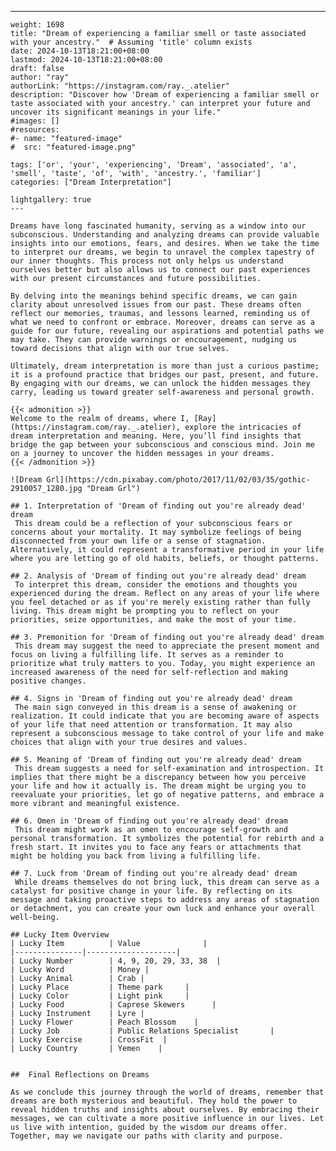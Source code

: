 ---
    weight: 1698
    title: "Dream of experiencing a familiar smell or taste associated with your ancestry."  # Assuming 'title' column exists
    date: 2024-10-13T18:21:00+08:00
    lastmod: 2024-10-13T18:21:00+08:00
    draft: false
    author: "ray"
    authorLink: "https://instagram.com/ray._.atelier"
    description: "Discover how 'Dream of experiencing a familiar smell or taste associated with your ancestry.' can interpret your future and uncover its significant meanings in your life."
    #images: []
    #resources:
    #- name: "featured-image"
    #  src: "featured-image.png"
    
    tags: ['or', 'your', 'experiencing', 'Dream', 'associated', 'a', 'smell', 'taste', 'of', 'with', 'ancestry.', 'familiar']
    categories: ["Dream Interpretation"]
    
    lightgallery: true
    ---
    
    Dreams have long fascinated humanity, serving as a window into our subconscious. Understanding and analyzing dreams can provide valuable insights into our emotions, fears, and desires. When we take the time to interpret our dreams, we begin to unravel the complex tapestry of our inner thoughts. This process not only helps us understand ourselves better but also allows us to connect our past experiences with our present circumstances and future possibilities.
    
    By delving into the meanings behind specific dreams, we can gain clarity about unresolved issues from our past. These dreams often reflect our memories, traumas, and lessons learned, reminding us of what we need to confront or embrace. Moreover, dreams can serve as a guide for our future, revealing our aspirations and potential paths we may take. They can provide warnings or encouragement, nudging us toward decisions that align with our true selves.
    
    Ultimately, dream interpretation is more than just a curious pastime; it is a profound practice that bridges our past, present, and future. By engaging with our dreams, we can unlock the hidden messages they carry, leading us toward greater self-awareness and personal growth.
    
    {{< admonition >}}
    Welcome to the realm of dreams, where I, [Ray](https://instagram.com/ray._.atelier), explore the intricacies of dream interpretation and meaning. Here, you’ll find insights that bridge the gap between your subconscious and conscious mind. Join me on a journey to uncover the hidden messages in your dreams.
    {{< /admonition >}}
    
    ![Dream Grl](https://cdn.pixabay.com/photo/2017/11/02/03/35/gothic-2910057_1280.jpg "Dream Grl")
    
    ## 1. Interpretation of 'Dream of finding out you're already dead' dream
     This dream could be a reflection of your subconscious fears or concerns about your mortality. It may symbolize feelings of being disconnected from your own life or a sense of stagnation. Alternatively, it could represent a transformative period in your life where you are letting go of old habits, beliefs, or thought patterns.
    
    ## 2. Analysis of 'Dream of finding out you're already dead' dream
     To interpret this dream, consider the emotions and thoughts you experienced during the dream. Reflect on any areas of your life where you feel detached or as if you're merely existing rather than fully living. This dream might be prompting you to reflect on your priorities, seize opportunities, and make the most of your time.
    
    ## 3. Premonition for 'Dream of finding out you're already dead' dream
     This dream may suggest the need to appreciate the present moment and focus on living a fulfilling life. It serves as a reminder to prioritize what truly matters to you. Today, you might experience an increased awareness of the need for self-reflection and making positive changes.
    
    ## 4. Signs in 'Dream of finding out you're already dead' dream
     The main sign conveyed in this dream is a sense of awakening or realization. It could indicate that you are becoming aware of aspects of your life that need attention or transformation. It may also represent a subconscious message to take control of your life and make choices that align with your true desires and values.
    
    ## 5. Meaning of 'Dream of finding out you're already dead' dream
     This dream suggests a need for self-examination and introspection. It implies that there might be a discrepancy between how you perceive your life and how it actually is. The dream might be urging you to reevaluate your priorities, let go of negative patterns, and embrace a more vibrant and meaningful existence.
    
    ## 6. Omen in 'Dream of finding out you're already dead' dream
     This dream might work as an omen to encourage self-growth and personal transformation. It symbolizes the potential for rebirth and a fresh start. It invites you to face any fears or attachments that might be holding you back from living a fulfilling life.
    
    ## 7. Luck from 'Dream of finding out you're already dead' dream
     While dreams themselves do not bring luck, this dream can serve as a catalyst for positive change in your life. By reflecting on its message and taking proactive steps to address any areas of stagnation or detachment, you can create your own luck and enhance your overall well-being.
    
    ## Lucky Item Overview
    | Lucky Item          | Value              |
    |---------------|--------------------|
    | Lucky Number        | 4, 9, 20, 29, 33, 38  |
    | Lucky Word          | Money |
    | Lucky Animal        | Crab |
    | Lucky Place         | Theme park     |
    | Lucky Color         | Light pink     |
    | Lucky Food          | Caprese Skewers      |
    | Lucky Instrument    | Lyre |
    | Lucky Flower        | Peach Blossom    |
    | Lucky Job           | Public Relations Specialist       |
    | Lucky Exercise      | CrossFit  |
    | Lucky Country       | Yemen    |
    
    
    ##  Final Reflections on Dreams
    
    As we conclude this journey through the world of dreams, remember that dreams are both mysterious and beautiful. They hold the power to reveal hidden truths and insights about ourselves. By embracing their messages, we can cultivate a more positive influence in our lives. Let us live with intention, guided by the wisdom our dreams offer. Together, may we navigate our paths with clarity and purpose.
    
